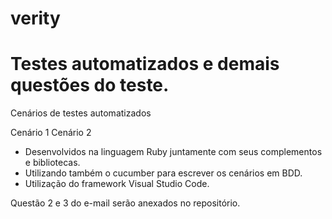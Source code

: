 # verity
# Testes automatizados e demais questões do teste.

Cenários de testes automatizados

Cenário 1
Cenário 2

- Desenvolvidos na linguagem Ruby juntamente com seus complementos e bibliotecas.
- Utilizando também o cucumber para escrever os cenários em BDD.
- Utilização do framework Visual Studio Code.

Questão 2 e 3 do e-mail serão anexados no repositório.

